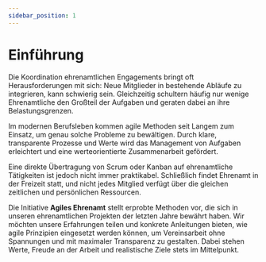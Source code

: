 ```yaml
---
sidebar_position: 1
---
```


# Einführung

Die Koordination ehrenamtlichen Engagements bringt oft Herausforderungen mit sich: Neue Mitglieder in bestehende Abläufe
zu integrieren, kann schwierig sein. Gleichzeitig schultern häufig nur wenige Ehrenamtliche den Großteil der Aufgaben
und geraten dabei an ihre Belastungsgrenzen.

Im modernen Berufsleben kommen agile Methoden seit Langem zum Einsatz, um genau solche Probleme zu bewältigen. Durch
klare, transparente Prozesse und Werte wird das Management von Aufgaben erleichtert und eine werteorientierte
Zusammenarbeit gefördert.

Eine direkte Übertragung von Scrum oder Kanban auf ehrenamtliche Tätigkeiten ist jedoch nicht immer praktikabel.
Schließlich findet Ehrenamt in der Freizeit statt, und nicht jedes Mitglied verfügt über die gleichen zeitlichen und
persönlichen Ressourcen.

Die Initiative **Agiles Ehrenamt** stellt erprobte Methoden vor, die sich in unseren ehrenamtlichen Projekten der letzten
Jahre bewährt haben. Wir möchten unsere Erfahrungen teilen und konkrete Anleitungen bieten, wie agile Prinzipien
eingesetzt werden können, um Vereinsarbeit ohne Spannungen und mit maximaler Transparenz zu gestalten. Dabei stehen
Werte, Freude an der Arbeit und realistische Ziele stets im Mittelpunkt.